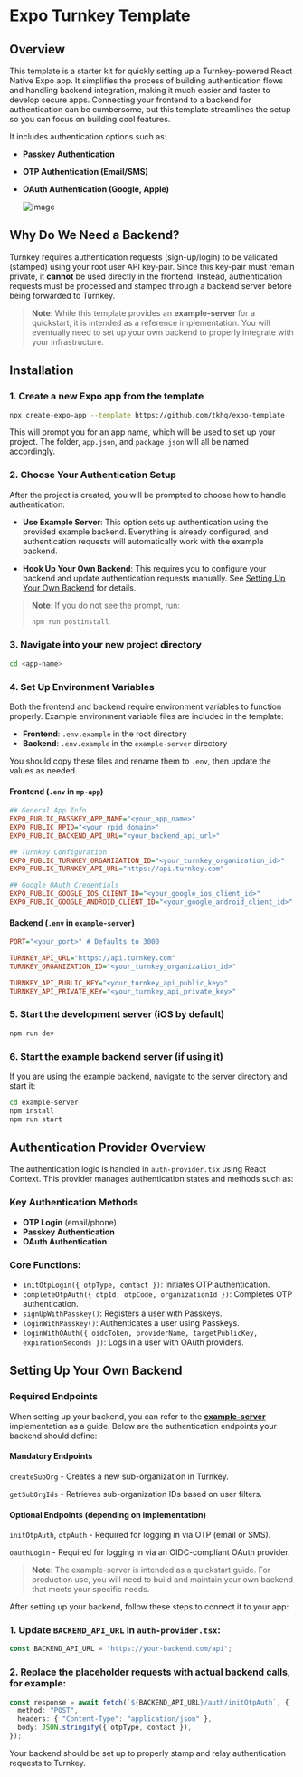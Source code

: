 # Expo Turnkey Template

## Overview

This template is a starter kit for quickly setting up a Turnkey-powered React Native Expo app. It simplifies the process of building authentication flows and handling backend integration, making it much easier and faster to develop secure apps. Connecting your frontend to a backend for authentication can be cumbersome, but this template streamlines the setup so you can focus on building cool features.

It includes authentication options such as:

- **Passkey Authentication**
- **OTP Authentication (Email/SMS)**
- **OAuth Authentication (Google, Apple)**

  ![image](https://github.com/user-attachments/assets/25617d29-12fd-48d2-bf4b-4f1e3f1e223e)


## Why Do We Need a Backend?

Turnkey requires authentication requests (sign-up/login) to be validated (stamped) using your root user API key-pair. Since this key-pair must remain private, it **cannot** be used directly in the frontend. Instead, authentication requests must be processed and stamped through a backend server before being forwarded to Turnkey.

> **Note**: While this template provides an **example-server** for a quickstart, it is intended as a reference implementation. You will eventually need to set up your own backend to properly integrate with your infrastructure.

## Installation

### 1. Create a new Expo app from the template

```sh
npx create-expo-app --template https://github.com/tkhq/expo-template
```

This will prompt you for an app name, which will be used to set up your project. The folder, `app.json`, and `package.json` will all be named accordingly.

### 2. Choose Your Authentication Setup

After the project is created, you will be prompted to choose how to handle authentication:

- **Use Example Server**: This option sets up authentication using the provided example backend. Everything is already configured, and authentication requests will automatically work with the example backend.

- **Hook Up Your Own Backend**: This requires you to configure your backend and update authentication requests manually. See [Setting Up Your Own Backend](#setting-up-your-own-backend) for details.

> **Note**: If you do not see the prompt, run:
>
> ```sh
> npm run postinstall
> ```

### 3. Navigate into your new project directory

```sh
cd <app-name>
```

### 4. Set Up Environment Variables

Both the frontend and backend require environment variables to function properly. Example environment variable files are included in the template:

- **Frontend**: `.env.example` in the root directory
- **Backend**: `.env.example` in the `example-server` directory

You should copy these files and rename them to `.env`, then update the values as needed.

#### Frontend (`.env` in `mp-app`)

```ini
## General App Info
EXPO_PUBLIC_PASSKEY_APP_NAME="<your_app_name>"
EXPO_PUBLIC_RPID="<your_rpid_domain>"
EXPO_PUBLIC_BACKEND_API_URL="<your_backend_api_url>"

## Turnkey Configuration
EXPO_PUBLIC_TURNKEY_ORGANIZATION_ID="<your_turnkey_organization_id>"
EXPO_PUBLIC_TURNKEY_API_URL="https://api.turnkey.com"

## Google OAuth Credentials
EXPO_PUBLIC_GOOGLE_IOS_CLIENT_ID="<your_google_ios_client_id>"
EXPO_PUBLIC_GOOGLE_ANDROID_CLIENT_ID="<your_google_android_client_id>"
```

#### Backend (`.env` in `example-server`)

```ini
PORT="<your_port>" # Defaults to 3000

TURNKEY_API_URL="https://api.turnkey.com"
TURNKEY_ORGANIZATION_ID="<your_turnkey_organization_id>"

TURNKEY_API_PUBLIC_KEY="<your_turnkey_api_public_key>"
TURNKEY_API_PRIVATE_KEY="<your_turnkey_api_private_key>"
```

### 5. Start the development server (iOS by default)

```sh
npm run dev
```

### 6. Start the example backend server (if using it)

If you are using the example backend, navigate to the server directory and start it:

```sh
cd example-server
npm install
npm run start
```

## Authentication Provider Overview

The authentication logic is handled in `auth-provider.tsx` using React Context. This provider manages authentication states and methods such as:

### Key Authentication Methods

- **OTP Login** (email/phone)
- **Passkey Authentication**
- **OAuth Authentication**

### Core Functions:

- `initOtpLogin({ otpType, contact })`: Initiates OTP authentication.
- `completeOtpAuth({ otpId, otpCode, organizationId })`: Completes OTP authentication.
- `signUpWithPasskey()`: Registers a user with Passkeys.
- `loginWithPasskey()`: Authenticates a user using Passkeys.
- `loginWithOAuth({ oidcToken, providerName, targetPublicKey, expirationSeconds })`: Logs in a user with OAuth providers.

## Setting Up Your Own Backend

### Required Endpoints

When setting up your backend, you can refer to the [**example-server**](https://github.com/tkhq/expo-template/tree/main/example-server)
implementation as a guide. Below are the authentication endpoints your backend should define:

#### Mandatory Endpoints

`createSubOrg` - Creates a new sub-organization in Turnkey.

`getSubOrgIds` - Retrieves sub-organization IDs based on user filters.

#### Optional Endpoints (depending on implementation)

`initOtpAuth`, `otpAuth` - Required for logging in via OTP (email or SMS).

`oauthLogin` - Required for logging in via an OIDC-compliant OAuth provider.

> **Note**: The example-server is intended as a quickstart guide. For production use, you will need to build and maintain your own backend that meets your specific needs.

After setting up your backend, follow these steps to connect it to your app:

### 1. Update `BACKEND_API_URL` in `auth-provider.tsx`:

```ts
const BACKEND_API_URL = "https://your-backend.com/api";
```

### 2. Replace the placeholder requests with actual backend calls, for example:

```ts
const response = await fetch(`${BACKEND_API_URL}/auth/initOtpAuth`, {
  method: "POST",
  headers: { "Content-Type": "application/json" },
  body: JSON.stringify({ otpType, contact }),
});
```

Your backend should be set up to properly stamp and relay authentication requests to Turnkey.
